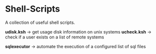 # Shell-Scripts
A collection of useful shell scripts.

**udisk.ksh**   ->  get usage disk information on unix systems
**ucheck.ksh**  ->  check if a user exists on a list of remote systems

**sqlexecutor** ->  automate the execution of a configured list of sql files
